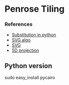# Penrose Tiling

### References

* [Substitution in python](http://preshing.com/20110831/penrose-tiling-explained)
* [SVG algo](http://www.intertwingly.net/blog/2006/07/06/Penrose-Tiling)
* [SVG](http://intertwingly.net/stories/2006/07/06/penroseTiling.svg)
* [5D projection](http://www.quadibloc.com/math/pen06.htm)

## Python version
sudo easy_install pycairo